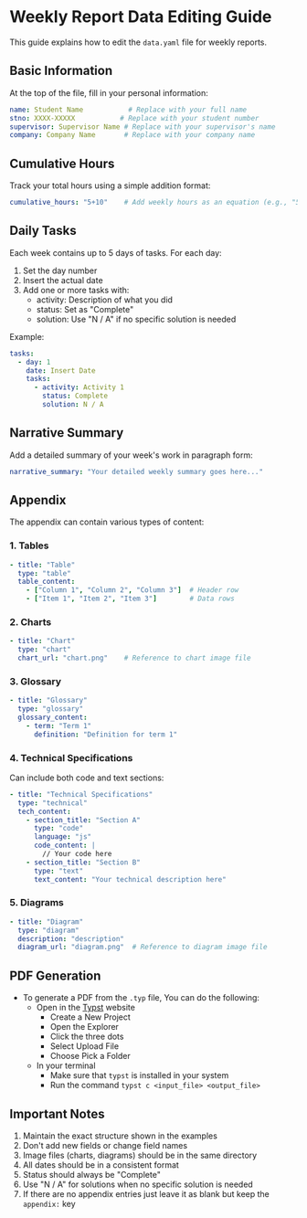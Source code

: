 # Weekly Report Data Editing Guide

This guide explains how to edit the `data.yaml` file for weekly reports.

## Basic Information

At the top of the file, fill in your personal information:

```yaml
name: Student Name           # Replace with your full name
stno: XXXX-XXXXX           # Replace with your student number
supervisor: Supervisor Name # Replace with your supervisor's name
company: Company Name       # Replace with your company name
```

## Cumulative Hours

Track your total hours using a simple addition format:

```yaml
cumulative_hours: "5+10"    # Add weekly hours as an equation (e.g., "5+10+8")
```

## Daily Tasks

Each week contains up to 5 days of tasks. For each day:

1. Set the day number
2. Insert the actual date
3. Add one or more tasks with:
   - activity: Description of what you did
   - status: Set as "Complete"
   - solution: Use "N / A" if no specific solution is needed

Example:
```yaml
tasks:
  - day: 1
    date: Insert Date
    tasks:
      - activity: Activity 1
        status: Complete
        solution: N / A
```

## Narrative Summary

Add a detailed summary of your week's work in paragraph form:

```yaml
narrative_summary: "Your detailed weekly summary goes here..."
```

## Appendix

The appendix can contain various types of content:

### 1. Tables
```yaml
- title: "Table"
  type: "table"
  table_content:
    - ["Column 1", "Column 2", "Column 3"]  # Header row
    - ["Item 1", "Item 2", "Item 3"]        # Data rows
```

### 2. Charts
```yaml
- title: "Chart"
  type: "chart"
  chart_url: "chart.png"    # Reference to chart image file
```

### 3. Glossary
```yaml
- title: "Glossary"
  type: "glossary"
  glossary_content:
    - term: "Term 1"
      definition: "Definition for term 1"
```

### 4. Technical Specifications
Can include both code and text sections:
```yaml
- title: "Technical Specifications"
  type: "technical"
  tech_content:
    - section_title: "Section A"
      type: "code"
      language: "js"
      code_content: |
        // Your code here
    - section_title: "Section B"
      type: "text"
      text_content: "Your technical description here"
```

### 5. Diagrams
```yaml
- title: "Diagram"
  type: "diagram"
  description: "description"
  diagram_url: "diagram.png"  # Reference to diagram image file
```

## PDF Generation

- To generate a PDF from the `.typ` file, You can do the following:
    - Open in the [Typst](https://typst.app) website
        - Create a New Project
        - Open the Explorer
        - Click the three dots
        - Select Upload File
        - Choose Pick a Folder
    - In your terminal
        - Make sure that `typst` is installed in your system
        - Run the command `typst c <input_file> <output_file>`

## Important Notes

1. Maintain the exact structure shown in the examples
2. Don't add new fields or change field names
3. Image files (charts, diagrams) should be in the same directory
4. All dates should be in a consistent format
5. Status should always be "Complete"
6. Use "N / A" for solutions when no specific solution is needed
7. If there are no appendix entries just leave it as blank but keep the `appendix:` key
